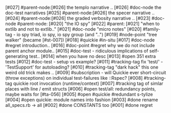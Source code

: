 [#027]       #parent-node:[#026] the templo narrative ..
[#026]       #doc-node the doc-test narratives
[#025]       #parent-node:[#026] the specer narrative ..
[#024]       #parent-node:[#026] the graded verbosity narrative ..
[#023]       #doc-node #parent-node: [#020] "the IO spy"
[#022]       #parent: [#021] "when to extlib and not to extlib.."
[#021]       #doc-node "micro notes"
[#020]       #family-tag - io spy triad, io spy, io spy group (and "..")
[#019]       #node-point "tree walker" (became [#st-007])
[#018]       #quickie #in-situ
[#017]       #doc-node #regret introduction..
[#016]       #doc-point #regret why we do not include parent anchor module..
[#015]       #doc-test - ridiculous implications of self-generating test..
[#014]       when you have no desc
[#013] #open 351 extra tests
[#012]       #doc-test - setup vs example?
[#011]       #tracking-tag fix 'test/' - 'TestSupport' for autoloading?
[#010]       #tracking-tag "dark hack" this one weird old trick makes ..
[#009]       #subscription - will Quickie ever short-circuit (throw
               exceptions) on individual test-failures like ::Rspec?
[#008]       #tracking-tag quickie root invocation (runtime/context)
[#007]       #tracking tag of simlar places with line / emit structs
[#006] #open test/all: redundancy points, maybe waits for [#ta-056]
[#005] #open #quickie #redundant s-tylize
[#004] #open quickie: module names into fashion
[#003]       #done rename all_specs.rb -> all
[#002]       #done CONSTANTS too
[#001]       #done regret
